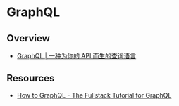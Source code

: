 # GraphQL


## Overview

- [GraphQL | 一种为你的 API 而生的查询语言](http://graphql.cn/)


## Resources

- [How to GraphQL - The Fullstack Tutorial for GraphQL](https://www.howtographql.com/)
